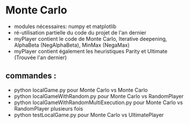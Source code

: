 # Monte Carlo

- modules nécessaires: numpy et matplotlib
- ré-utilisation partielle du code du projet de l'an dernier
- myPlayer contient le code de Monte Carlo, Iterative deepening, AlphaBeta (NegAlphaBeta), MinMax (NegaMax)
- myPlayer contient également les heuristiques Parity et Ultimate (Trouvée l'an dernier)

## commandes :
- python localGame.py pour Monte Carlo vs Monte Carlo
- python localGameWithRandom.py pour Monte Carlo vs RandomPlayer
- python localGameWithRandomMultiExecution.py pour Monte Carlo vs RandomPlayer plusieurs fois
- python testLocalGame.py pour Monte Carlo vs UltimatePlayer
